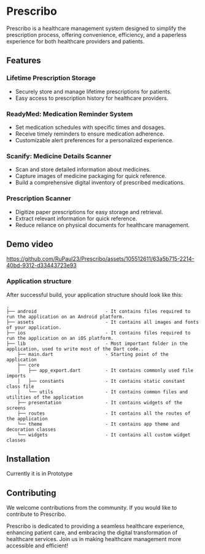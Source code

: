# Prescribo

Prescribo is a healthcare management system designed to simplify the prescription process, offering convenience, efficiency, and a paperless experience for both healthcare providers and patients.

## Features

### Lifetime Prescription Storage

- Securely store and manage lifetime prescriptions for patients.
- Easy access to prescription history for healthcare providers.

### ReadyMed: Medication Reminder System

- Set medication schedules with specific times and dosages.
- Receive timely reminders to ensure medication adherence.
- Customizable alert preferences for a personalized experience.

### Scanify: Medicine Details Scanner

- Scan and store detailed information about medicines.
- Capture images of medicine packaging for quick reference.
- Build a comprehensive digital inventory of prescribed medications.

### Prescription Scanner

- Digitize paper prescriptions for easy storage and retrieval.
- Extract relevant information for quick reference.
- Reduce reliance on physical documents for healthcare management.

## Demo video


https://github.com/RuPaul23/Prescribo/assets/105512611/63a5b715-2214-40bd-9312-d33443723e93


### Application structure
After successful build, your application structure should look like this:
                    
```
.
├── android                         - It contains files required to run the application on an Android platform.
├── assets                          - It contains all images and fonts of your application.
├── ios                             - It contains files required to run the application on an iOS platform.
├── lib                             - Most important folder in the application, used to write most of the Dart code..
    ├── main.dart                   - Starting point of the application
    ├── core
    │   ├── app_export.dart         - It contains commonly used file imports
    │   ├── constants               - It contains static constant class file
    │   └── utils                   - It contains common files and utilities of the application
    ├── presentation                - It contains widgets of the screens
    ├── routes                      - It contains all the routes of the application
    └── theme                       - It contains app theme and decoration classes
    └── widgets                     - It contains all custom widget classes
```

## Installation

Currently it is in Prototype

## Contributing

We welcome contributions from the community. If you would like to contribute to Prescribo.

Prescribo is dedicated to providing a seamless healthcare experience, enhancing patient care, and embracing the digital transformation of healthcare services. Join us in making healthcare management more accessible and efficient!
